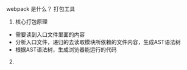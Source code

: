 webpack 是什么？
打包工具
1. 核心打包原理
 - 需要读到入口文件里面的内容
 - 分析入口文件，递归的去读取模块所依赖的文件内容，生成AST语法树
 - 根据AST语法树，生成浏览器能运行的代码

2. 